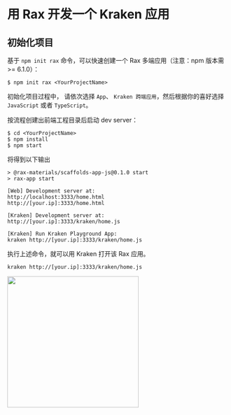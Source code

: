 # 用 Rax 开发一个 Kraken 应用

## 初始化项目

基于 `npm init rax` 命令，可以快速创建一个 Rax 多端应用（注意：npm 版本需 >= 6.1.0）：

```shell
$ npm init rax <YourProjectName>
```

初始化项目过程中， 请依次选择 `App`、 `Kraken 跨端应用`，然后根据你的喜好选择 `JavaScript` 或者 `TypeScript`。

按流程创建出前端工程目录后启动 dev server：

```shell
$ cd <YourProjectName>
$ npm install
$ npm start
```

将得到以下输出

```shell
> @rax-materials/scaffolds-app-js@0.1.0 start
> rax-app start

[Web] Development server at:
http://localhost:3333/home.html
http://[your.ip]:3333/home.html

[Kraken] Development server at:
http://[your.ip]:3333/kraken/home.js

[Kraken] Run Kraken Playground App:
kraken http://[your.ip]:3333/kraken/home.js

```

执行上述命令，就可以用 Kraken 打开该 Rax 应用。

```shell
kraken http://[your.ip]:3333/kraken/home.js
```

<img src="https://img.alicdn.com/imgextra/i2/O1CN01bOOIzk1X42yn7HYIV_!!6000000002869-2-tps-828-1518.png" width="300px"></img>

